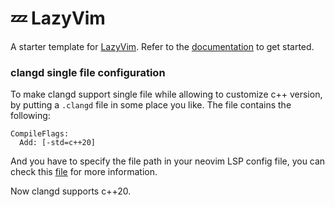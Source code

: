 # 💤 LazyVim

A starter template for [LazyVim](https://github.com/LazyVim/LazyVim).
Refer to the [documentation](https://lazyvim.github.io/installation) to get started.

### clangd single file configuration

To make clangd support single file while allowing to customize c++ version,
by putting a `.clangd` file in some place you like. The file contains the 
following:
```
CompileFlags:
  Add: [-std=c++20]
```

And you have to specify the file path in your neovim LSP config file, 
you can check this [file](lua/plugins/lsp_config.lua) for more information.

Now clangd supports c++20. 

